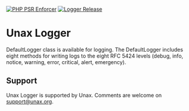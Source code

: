 [![PHP PSR Enforcer](https://github.com/unax-org/logger/actions/workflows/phpcs.yml/badge.svg)](https://github.com/unax-org/logger/actions/workflows/phpcs.yml)
[![Logger Release](https://github.com/unax-org/logger/actions/workflows/theme-release.yml/badge.svg)](https://github.com/unax-org/logger/actions/workflows/theme-release.yml)

# Unax Logger

DefaultLogger class is available for logging. The DefaultLogger includes eight methods for writing logs to the eight RFC 5424 levels (debug, info, notice, warning, error, critical, alert, emergency).

## Support
Unax Logger is supported by Unax. Comments are welcome on support@unax.org.

